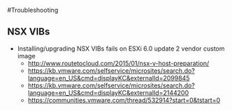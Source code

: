 #Troubleshooting
## NSX VIBs

* Installing/upgrading NSX VIBs fails on ESXi 6.0 update 2 vendor custom image
  * http://www.routetocloud.com/2015/01/nsx-v-host-preparation/
  * https://kb.vmware.com/selfservice/microsites/search.do?language=en_US&cmd=displayKC&externalId=2099845
  * https://kb.vmware.com/selfservice/microsites/search.do?language=en_US&cmd=displayKC&externalId=2144200
  * https://communities.vmware.com/thread/532914?start=0&tstart=0

